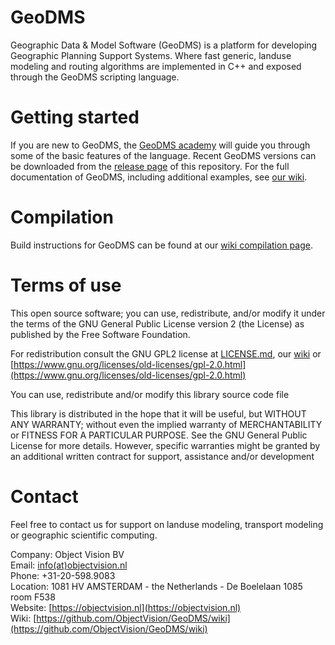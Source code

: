 # GeoDMS
Geographic  Data & Model Software (GeoDMS) is a platform for developing Geographic Planning Support Systems.
Where fast generic, landuse modeling and routing algorithms are implemented in C++ and exposed through the GeoDMS scripting language.

# Getting started
If you are new to GeoDMS, the [GeoDMS academy](https://github.com/ObjectVision/GeoDMS_Academy) will guide you through some of the basic features of the language. Recent GeoDMS versions can be downloaded from the [release page](https://github.com/ObjectVision/GeoDMS/releases) of this repository. For the full documentation of GeoDMS, including additional examples, see [our wiki](https://github.com/ObjectVision/GeoDMS/wiki).

# Compilation
Build instructions for GeoDMS can be found at our [wiki compilation page](https://www.geodms.nl/Compiling_the_GeoDMS_c%2B%2B_code).

# Terms of use
This open source software; you can use, redistribute, and/or
modify it under the terms of the GNU General Public License version 2 
(the License) as published by the Free Software Foundation.

For redistribution consult the GNU GPL2 license at [LICENSE.md](LICENSE.md), our [wiki](https://www.geodms.nl/Licence)
or [https://www.gnu.org/licenses/old-licenses/gpl-2.0.html](https://www.gnu.org/licenses/old-licenses/gpl-2.0.html)

You can use, redistribute and/or modify this library source code file

This library is distributed in the hope that it will be useful,
but WITHOUT ANY WARRANTY; without even the implied warranty of
MERCHANTABILITY or FITNESS FOR A PARTICULAR PURPOSE. See the GNU
General Public License for more details. However, specific warranties might be
granted by an additional written contract for support, assistance and/or development

# Contact
Feel free to contact us for support on landuse modeling, transport modeling or geographic scientific computing.

Company: Object Vision BV  
Email:    [info(at)objectvision.nl](mailto:info@objectvision.nl)  
Phone:    +31-20-598.9083  
Location: 1081 HV  AMSTERDAM - the Netherlands - De Boelelaan 1085 room F538  
Website:  [https://objectvision.nl](https://objectvision.nl)  
Wiki:     [https://github.com/ObjectVision/GeoDMS/wiki](https://github.com/ObjectVision/GeoDMS/wiki) 
